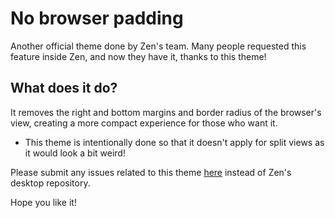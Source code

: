 
# No browser padding

Another official theme done by Zen's team. Many people requested this feature inside Zen, and now they have it, thanks to this theme!

## What does it do?

It removes the right and bottom margins and border radius of the browser's view, creating a more compact experience for those who want it.

* This theme is intentionally done so that it doesn't apply for split views as it would look a bit weird!

Please submit any issues related to this theme [here](https://github.com/zen-browser/theme-components/issues) instead of Zen's desktop repository.

Hope you like it!
